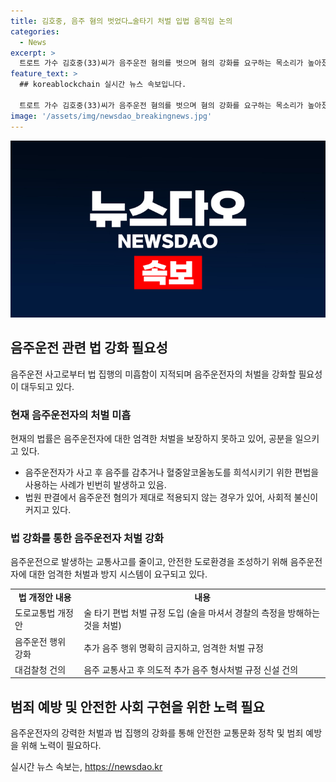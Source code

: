 ```yaml
---
title: 김호중, 음주 혐의 벗었다…술타기 처벌 입법 움직임 논의
categories:
  - News
excerpt: >
  트로트 가수 김호중(33)씨가 음주운전 혐의를 벗으며 혐의 강화를 요구하는 목소리가 높아졌다. 국민적 공분 속에 경찰은 효과적인 음주운전 처벌 방안에 찬성 의견을 제시했다. 이에 관련 법 개정안도 제안됐으며, 김씨의 사례를 계기로 음주운전 관련 법망이 허술하다는 비판이 나오고 있다. 해당 사안과 관련하여 법조계에서는 기소 가능성은 낮아보인다는 관측이 나왔으나, 추가 음주 행위에 대한 형사처벌 규정이 제안되었다. (길이: 150자)
feature_text: >
  ## koreablockchain 실시간 뉴스 속보입니다.

  트로트 가수 김호중(33)씨가 음주운전 혐의를 벗으며 혐의 강화를 요구하는 목소리가 높아졌다. 국민적 공분 속에 경찰은 효과적인 음주운전 처벌 방안에 찬성 의견을 제시했다. 이에 관련 법 개정안도 제안됐으며, 김씨의 사례를 계기로 음주운전 관련 법망이 허술하다는 비판이 나오고 있다. 해당 사안과 관련하여 법조계에서는 기소 가능성은 낮아보인다는 관측이 나왔으나, 추가 음주 행위에 대한 형사처벌 규정이 제안되었다. (길이: 150자)
image: '/assets/img/newsdao_breakingnews.jpg'
---
```


<p><img src="/assets/img/newsdao_breakingnews.jpg" alt="koreablockchain 속보" /></p>

<h2 data-ke-size="size26">음주운전 관련 법 강화 필요성</h2>

<p data-ke-size="size16">음주운전 사고로부터 법 집행의 미흡함이 지적되며 음주운전자의 처벌을 강화할 필요성이 대두되고 있다.</p>

<h3>현재 음주운전자의 처벌 미흡</h3>

<p data-ke-size="size16">현재의 법률은 음주운전자에 대한 엄격한 처벌을 보장하지 못하고 있어, 공분을 일으키고 있다.</p>

<ul>
  <li>음주운전자가 사고 후 음주를 감추거나 혈중알코올농도를 희석시키기 위한 편법을 사용하는 사례가 빈번히 발생하고 있음.</li>
  <li>법원 판결에서 음주운전 혐의가 제대로 적용되지 않는 경우가 있어, 사회적 불신이 커지고 있다.</li>
</ul>

<h3>법 강화를 통한 음주운전자 처벌 강화</h3>

<p data-ke-size="size16">음주운전으로 발생하는 교통사고를 줄이고, 안전한 도로환경을 조성하기 위해 음주운전자에 대한 엄격한 처벌과 방지 시스템이 요구되고 있다.</p>

<table>
  <tr>
    <td style="text-align: center; height: 17px;"><b>법 개정안 내용</b></td>
    <td style="text-align: center; height: 17px;"><b>내용</b></td>
  </tr>
  <tr>
    <td style="text-align: left;">도로교통법 개정안</td>
    <td style="text-align: left;">술 타기 편법 처벌 규정 도입 (술을 마셔서 경찰의 측정을 방해하는 것을 처벌)</td>
  </tr>
  <tr>
    <td style="text-align: left;">음주운전 행위 강화</td>
    <td style="text-align: left;">추가 음주 행위 명확히 금지하고, 엄격한 처벌 규정</td>
  </tr>
  <tr>
    <td style="text-align: left;">대검찰청 건의</td>
    <td style="text-align: left;">음주 교통사고 후 의도적 추가 음주 형사처벌 규정 신설 건의</td>
  </tr>
</table>

<h2 data-ke-size="size26">범죄 예방 및 안전한 사회 구현을 위한 노력 필요</h2>

<p data-ke-size="size16">음주운전자의 강력한 처벌과 법 집행의 강화를 통해 안전한 교통문화 정착 및 범죄 예방을 위해 노력이 필요하다.</p>
실시간 뉴스 속보는, <a href="https://newsdao.kr" rel="dofollow">https://newsdao.kr</a>


